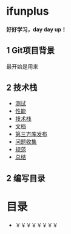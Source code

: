 # ifunplus
#### 好好学习，day day up！
## 1 Git项目背景
最开始是用来
## 2 技术栈
  * [测试](测试.md)
  * [性能](性能.md)
  * [技术栈](技术栈.md)
  * [文档](文档与基础设施.md)
  * [第三方库发布](第三方库发布.md)
  * [问题收集](问题收集.md)
  * [规范](规范.md)
  * [总结](10.md)
## 2 编写目录
# 目录
  * ￥￥￥￥￥￥￥￥

